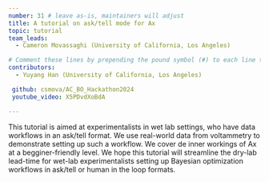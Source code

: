 ```yaml
---
number: 31 # leave as-is, maintainers will adjust
title: A tutorial on ask/tell mode for Ax 
topic: tutorial
team_leads:
  - Cameron Movassaghi (University of California, Los Angeles)

# Comment these lines by prepending the pound symbol (#) to each line to hide these elements
contributors:
  - Yuyang Han (University of California, Los Angeles)

 github: csmova/AC_BO_Hackathon2024
 youtube_video: X5PDvdXoBdA

---
```


This tutorial is aimed at experimentalists in wet lab settings, who have data workflows in an ask/tell format. We  use real-world data from voltammetry to demonstrate setting up such a workflow. We cover de inner workings of Ax at a begginer-friendly level. We hope this tutorial will streamline the dry-lab lead-time for wet-lab experimentalists setting up Bayesian optimization workflows in ask/tell or human in the loop formats.
